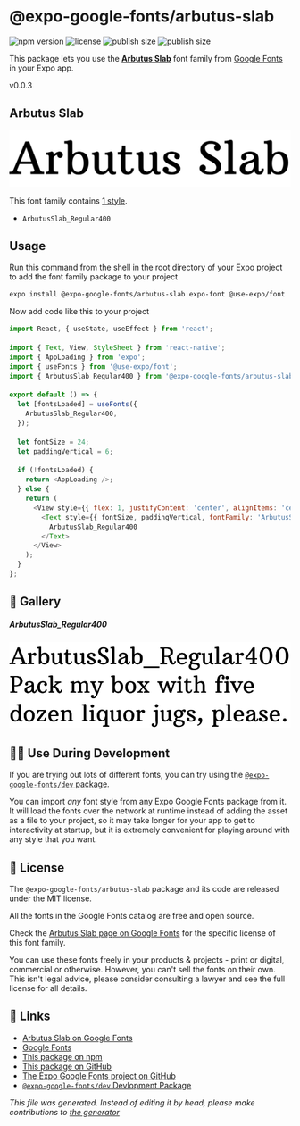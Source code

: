 # @expo-google-fonts/arbutus-slab

![npm version](https://flat.badgen.net/npm/v/@expo-google-fonts/arbutus-slab)
![license](https://flat.badgen.net/github/license/expo/google-fonts)
![publish size](https://flat.badgen.net/packagephobia/install/@expo-google-fonts/arbutus-slab)
![publish size](https://flat.badgen.net/packagephobia/publish/@expo-google-fonts/arbutus-slab)

This package lets you use the [**Arbutus Slab**](https://fonts.google.com/specimen/Arbutus+Slab) font family from [Google Fonts](https://fonts.google.com/) in your Expo app.

v0.0.3

## Arbutus Slab

![Arbutus Slab](./font-family.png)

This font family contains [1 style](#gallery).

- `ArbutusSlab_Regular400`

## Usage

Run this command from the shell in the root directory of your Expo project to add the font family package to your project
```sh
expo install @expo-google-fonts/arbutus-slab expo-font @use-expo/font
```

Now add code like this to your project
```js
import React, { useState, useEffect } from 'react';

import { Text, View, StyleSheet } from 'react-native';
import { AppLoading } from 'expo';
import { useFonts } from '@use-expo/font';
import { ArbutusSlab_Regular400 } from '@expo-google-fonts/arbutus-slab';

export default () => {
  let [fontsLoaded] = useFonts({
    ArbutusSlab_Regular400,
  });

  let fontSize = 24;
  let paddingVertical = 6;

  if (!fontsLoaded) {
    return <AppLoading />;
  } else {
    return (
      <View style={{ flex: 1, justifyContent: 'center', alignItems: 'center' }}>
        <Text style={{ fontSize, paddingVertical, fontFamily: 'ArbutusSlab_Regular400' }}>
          ArbutusSlab_Regular400
        </Text>
      </View>
    );
  }
};

```

## 🔡 Gallery

##### ArbutusSlab_Regular400
![ArbutusSlab_Regular400](./a7c7bbc09f84fc70a8541195a960de7d282eeaee64c5b146253bd79fd209893d.ttf.png)


## 👩‍💻 Use During Development

If you are trying out lots of different fonts, you can try using the [`@expo-google-fonts/dev` package](https://github.com/expo/google-fonts/tree/master/font-packages/dev#readme).

You can import *any* font style from any Expo Google Fonts package from it. It will load the fonts
over the network at runtime instead of adding the asset as a file to your project, so it may take longer
for your app to get to interactivity at startup, but it is extremely convenient
for playing around with any style that you want.

## 📖 License

The `@expo-google-fonts/arbutus-slab` package and its code are released under the MIT license.

All the fonts in the Google Fonts catalog are free and open source.

Check the [Arbutus Slab page on Google Fonts](https://fonts.google.com/specimen/Arbutus+Slab) for the specific license of this font family.

You can use these fonts freely in your products & projects - print or digital, commercial or otherwise. However, you can't sell the fonts on their own. This isn't legal advice, please consider consulting a lawyer and see the full license for all details.

## 🔗 Links

- [Arbutus Slab on Google Fonts](https://fonts.google.com/specimen/Arbutus+Slab)
- [Google Fonts](https://fonts.google.com/)
- [This package on npm](https://www.npmjs.com/package/@expo-google-fonts/arbutus-slab)
- [This package on GitHub](https://github.com/expo/google-fonts/tree/master/font-packages/arbutus-slab)
- [The Expo Google Fonts project on GitHub](https://github.com/expo/google-fonts)
- [`@expo-google-fonts/dev` Devlopment Package](https://github.com/expo/google-fonts/tree/master/font-packages/dev)


*This file was generated. Instead of editing it by head, please make contributions to [the generator](https://github.com/expo/google-fonts/tree/master/packages/generator)*

